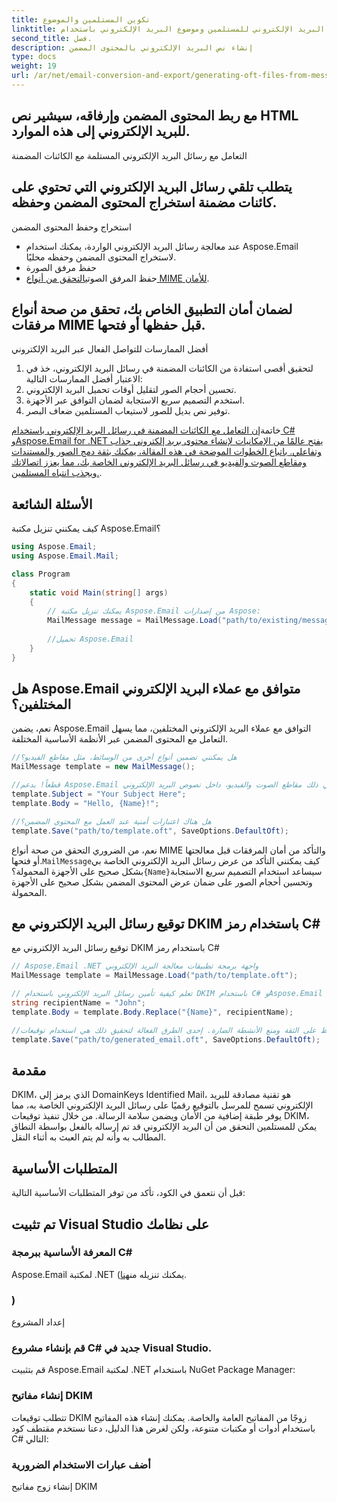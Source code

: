 ```yaml
---
title: تكوين المستلمين والموضوع
linktitle: قم بتعيين عناوين البريد الإلكتروني للمستلمين وموضوع البريد الإلكتروني باستخدام
second_title: فصل.
description: إنشاء نص البريد الإلكتروني بالمحتوى المضمن
type: docs
weight: 19
url: /ar/net/email-conversion-and-export/generating-oft-files-from-messages-csharp-tutorial/
---
```


## مع ربط المحتوى المضمن وإرفاقه، سيشير نص HTML للبريد الإلكتروني إلى هذه الموارد.

التعامل مع رسائل البريد الإلكتروني المستلمة مع الكائنات المضمنة

## يتطلب تلقي رسائل البريد الإلكتروني التي تحتوي على كائنات مضمنة استخراج المحتوى المضمن وحفظه.

استخراج وحفظ المحتوى المضمن

- عند معالجة رسائل البريد الإلكتروني الواردة، يمكنك استخدام Aspose.Email لاستخراج المحتوى المضمن وحفظه محليًا.
-  حفظ مرفق الصورة
-  حفظ المرفق الصوتي[التحقق من أنواع MIME للأمان](https://releases.aspose.com/email/net).

## لضمان أمان التطبيق الخاص بك، تحقق من صحة أنواع مرفقات MIME قبل حفظها أو فتحها.

أفضل الممارسات للتواصل الفعال عبر البريد الإلكتروني

1. لتحقيق أقصى استفادة من الكائنات المضمنة في رسائل البريد الإلكتروني، خذ في الاعتبار أفضل الممارسات التالية:
2. تحسين أحجام الصور لتقليل أوقات تحميل البريد الإلكتروني.
3. استخدم التصميم سريع الاستجابة لضمان التوافق عبر الأجهزة.
4. توفير نص بديل للصور لاستيعاب المستلمين ضعاف البصر.

خاتمة[إن التعامل مع الكائنات المضمنة في رسائل البريد الإلكتروني باستخدام C# وAspose.Email for .NET يفتح عالمًا من الإمكانيات لإنشاء محتوى بريد إلكتروني جذاب وتفاعلي. باتباع الخطوات الموضحة في هذه المقالة، يمكنك بثقة دمج الصور والمستندات ومقاطع الصوت والفيديو في رسائل البريد الإلكتروني الخاصة بك، مما يعزز اتصالاتك ويجذب انتباه المستلمين.](https://releases.aspose.com/email/net).

## الأسئلة الشائعة

كيف يمكنني تنزيل مكتبة Aspose.Email؟

```csharp
using Aspose.Email;
using Aspose.Email.Mail;

class Program
{
    static void Main(string[] args)
    {
        // يمكنك تنزيل مكتبة Aspose.Email من إصدارات Aspose:
        MailMessage message = MailMessage.Load("path/to/existing/message.eml");
        
        //تحميل Aspose.Email
    }
}
```

## هل Aspose.Email متوافق مع عملاء البريد الإلكتروني المختلفين؟

نعم، يضمن Aspose.Email التوافق مع عملاء البريد الإلكتروني المختلفين، مما يسهل التعامل مع المحتوى المضمن عبر الأنظمة الأساسية المختلفة.

```csharp
//هل يمكنني تضمين أنواع أخرى من الوسائط، مثل مقاطع الفيديو؟
MailMessage template = new MailMessage();

//قطعاً! يدعم Aspose.Email تضمين أنواع مختلفة من الوسائط، بما في ذلك مقاطع الصوت والفيديو، داخل نصوص البريد الإلكتروني.
template.Subject = "Your Subject Here";
template.Body = "Hello, {Name}!";

//هل هناك اعتبارات أمنية عند العمل مع المحتوى المضمن؟
template.Save("path/to/template.oft", SaveOptions.DefaultOft);
```

نعم، من الضروري التحقق من صحة أنواع MIME والتأكد من أمان المرفقات قبل معالجتها أو فتحها.`MailMessage`كيف يمكنني التأكد من عرض رسائل البريد الإلكتروني الخاصة بي بشكل صحيح على الأجهزة المحمولة؟`{Name}`سيساعد استخدام التصميم سريع الاستجابة وتحسين أحجام الصور على ضمان عرض المحتوى المضمن بشكل صحيح على الأجهزة المحمولة.

##  توقيع رسائل البريد الإلكتروني مع DKIM باستخدام رمز C#

 توقيع رسائل البريد الإلكتروني مع DKIM باستخدام رمز C#

```csharp
// Aspose.Email .NET واجهة برمجة تطبيقات معالجة البريد الإلكتروني
MailMessage template = MailMessage.Load("path/to/template.oft");

// تعلم كيفية تأمين رسائل البريد الإلكتروني باستخدام DKIM باستخدام C# وAspose.Email لـ .NET. دليل خطوة بخطوة مع كود المصدر. تعزيز الثقة والأصالة في البريد الإلكتروني.
string recipientName = "John";
template.Body = template.Body.Replace("{Name}", recipientName);

//في العالم الرقمي اليوم، يعد ضمان صحة وأمان رسائل البريد الإلكتروني أمرًا بالغ الأهمية للحفاظ على الثقة ومنع الأنشطة الضارة. إحدى الطرق الفعالة لتحقيق ذلك هي استخدام توقيعات DKIM (البريد المحدد لمفاتيح المجال). في هذا الدليل، سنرشدك خلال عملية توقيع رسائل البريد الإلكتروني باستخدام DKIM باستخدام كود C#، مع الاستفادة من قوة Aspose.Email لـ .NET.
template.Save("path/to/generated_email.oft", SaveOptions.DefaultOft);
```

## مقدمة

DKIM، الذي يرمز إلى DomainKeys Identified Mail، هو تقنية مصادقة للبريد الإلكتروني تسمح للمرسل بالتوقيع رقميًا على رسائل البريد الإلكتروني الخاصة به، مما يوفر طبقة إضافية من الأمان ويضمن سلامة الرسالة. من خلال تنفيذ توقيعات DKIM، يمكن للمستلمين التحقق من أن البريد الإلكتروني قد تم إرساله بالفعل بواسطة النطاق المطالب به وأنه لم يتم العبث به أثناء النقل.

## المتطلبات الأساسية

قبل أن نتعمق في الكود، تأكد من توفر المتطلبات الأساسية التالية:

## تم تثبيت Visual Studio على نظامك

### المعرفة الأساسية ببرمجة C#

 Aspose.Email لمكتبة .NET (يمكنك تنزيله من[هنا](https://releases.aspose.com/email/net).

### )

إعداد المشروع

### قم بإنشاء مشروع C# جديد في Visual Studio.

قم بتثبيت Aspose.Email لمكتبة .NET باستخدام NuGet Package Manager:

### إنشاء مفاتيح DKIM

تتطلب توقيعات DKIM زوجًا من المفاتيح العامة والخاصة. يمكنك إنشاء هذه المفاتيح باستخدام أدوات أو مكتبات متنوعة، ولكن لغرض هذا الدليل، دعنا نستخدم مقتطف كود C# التالي:

###  أضف عبارات الاستخدام الضرورية

 إنشاء زوج مفاتيح DKIM